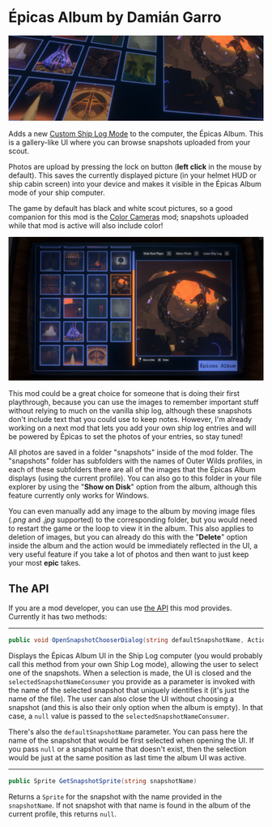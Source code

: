 # Épicas Album by Damián Garro

![thumbnail](images/thumbnail.jpg)

Adds a new [Custom Ship Log Mode](https://outerwildsmods.com/mods/customshiplogmodes/) to the computer, the Épicas Album. This is a gallery-like UI where you can browse snapshots uploaded from your scout.

Photos are upload by pressing the lock on button (**left click** in the mouse by default). This saves the currently displayed picture (in your helmet HUD or ship cabin screen) into your device and makes it visible in the Épicas Album mode of your ship computer.

The game by default has black and white scout pictures, so a good companion for this mod is the [Color Cameras](https://outerwildsmods.com/mods/colorcameras/) mod; snapshots uploaded while that mod is active will also include color!

![screenshot](images/screenshot.jpg)

This mod could be a great choice for someone that is doing their first playthrough, because you can use the images to remember important stuff without relying to much on the vanilla ship log, although these snapshots don't include text that you could use to keep notes. However, I'm already working on a next mod that lets you add your own ship log entries and will be powered by Épicas to set the photos of your entries, so stay tuned!

All photos are saved in a folder "snapshots" inside of the mod folder. The "snapshots" folder has subfolders with the names of Outer Wilds profiles, in each of these subfolders there are all of the images that the Épicas Album displays (using the current profile). You can also go to this folder in your file explorer by using the "**Show on Disk**" option from the album, although this feature currently only works for Windows.

You can even manually add any image to the album by moving image files (*.png* and *.jpg* supported) to the corresponding folder, but you would need to restart the game or the loop to view it in the album. This also applies to deletion of images, but you can already do this with the "**Delete**" option inside the album and the action would be immediately reflected in the UI, a very useful feature if you take a lot of photos and then want to just keep your most **epic**  takes.

## The API

If you are a mod developer, you can use [the API](https://github.com/dgarroDC/EpicasAlbum/blob/main/EpicasAlbum/API/IEpicasAlbumAPI.cs) this mod provides. Currently it has two methods:

---
```cs
public void OpenSnapshotChooserDialog(string defaultSnapshotName, Action<string> selectedSnapshotNameConsumer)
```

Displays the Épicas Album UI in the Ship Log computer (you would probably call this method from your own Ship Log mode), allowing the user to select one of the snapshots. When a selection is made, the UI is closed and the `selectedSnapshotNameConsumer` you provide as a parameter is invoked with the name of the selected snapshot that uniquely identifies it (it's just the name of the file). The user can also close the UI without choosing a snapshot (and this is also their only option when the album is empty). In that case, a `null` value is passed to the `selectedSnapshotNameConsumer`.

There's also the `defaultSnapshotName` parameter. You can pass here the name of the snapshot that would be first selected when opening the UI. If you pass `null` or a snapshot name that doesn't exist, then the selection would be just at the same position as last time the album UI was active.

---
```cs
public Sprite GetSnapshotSprite(string snapshotName)
```

Returns a `Sprite` for the snapshot with the name provided in the `snapshotName`. If not snapshot with that name is found in the album of the current profile, this returns `null`.
